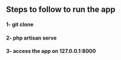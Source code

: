 ## Steps to follow to run the app

#### 1- git clone <repo-url>
#### 2- php artisan serve
#### 3- access the app on 127.0.0.1:8000

